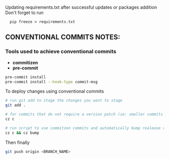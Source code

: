 Updating requirements.txt after successful updates or packages addition
Don't forget to run

```
  pip freeze > requirements.txt
```

## CONVENTIONAL COMMITS NOTES:

### Tools used to achieve conventional commits

- **commitizen**
- **pre-commit**

```sh
pre-commit install
pre-commit install --hook-type commit-msg
```

To deploy changes using conventional commits

```sh
# run git add to stage the changes you want to stage
git add .
```

```sh
# for commits that do not require a version patch (ie: smaller commits that make up a PR) run
cz c
```

```sh
# run script to use commitzen commits and automatically bump realease version and update change log before pushing changes when you want to create a PR
cz c && cz bump
```

Then finally

```sh
git push origin <BRANCH_NAME>
```
